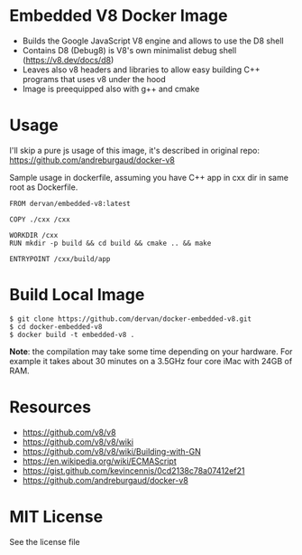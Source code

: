 # Embedded V8 Docker Image

* Builds the Google JavaScript V8 engine and allows to use the D8 shell
* Contains D8 (Debug8) is V8's own minimalist debug shell (https://v8.dev/docs/d8)
* Leaves also v8 headers and libraries to allow easy building C++ programs that uses v8 under the hood
* Image is preequipped also with g++ and cmake

# Usage

I'll skip a pure js usage of this image, it's described in original repo: https://github.com/andreburgaud/docker-v8

Sample usage in dockerfile, assuming you have C++ app in cxx dir in same root as Dockerfile.

```
FROM dervan/embedded-v8:latest

COPY ./cxx /cxx

WORKDIR /cxx
RUN mkdir -p build && cd build && cmake .. && make

ENTRYPOINT /cxx/build/app
```

# Build Local Image

```
$ git clone https://github.com/dervan/docker-embedded-v8.git
$ cd docker-embedded-v8
$ docker build -t embedded-v8 .
```

**Note**: the compilation may take some time depending on your hardware. For example it takes about 30 minutes on a 3.5GHz four core iMac with 24GB of RAM.

# Resources

* https://github.com/v8/v8
* https://github.com/v8/v8/wiki
* https://github.com/v8/v8/wiki/Building-with-GN
* https://en.wikipedia.org/wiki/ECMAScript
* https://gist.github.com/kevincennis/0cd2138c78a07412ef21
* https://github.com/andreburgaud/docker-v8

# MIT License

See the license file
